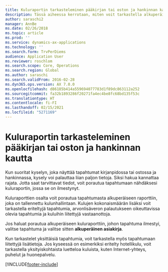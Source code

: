 ```yaml
---
title: Kuluraportin tarkasteleminen pääkirjan tai oston ja hankinnan kautta
description: Tässä aiheessa kerrotaan, miten voit tarkastella alkuperäistä kuluraporttia, johon tapahtuma ilmestyi.
author: saraschi2
manager: AnnBe
ms.date: 02/26/2018
ms.topic: article
ms.prod: ''
ms.service: dynamics-ax-applications
ms.technology: ''
ms.search.form: TrvPerDiems
audience: Application User
ms.reviewer: roschlom
ms.search.scope: Core, Operations
ms.search.region: Global
ms.author: saraschi
ms.search.validFrom: 2016-02-28
ms.dyn365.ops.version: AX 7.0.0
ms.openlocfilehash: d86185b414a559694077783d1f89dc863112a252
ms.sourcegitcommit: fa32b1893286f20271fa4ec4be8fc68bd135f53c
ms.translationtype: HT
ms.contentlocale: fi-FI
ms.lasthandoff: 02/15/2021
ms.locfileid: "5271169"
---
```

# <a name="view-an-expense-report-from-general-ledger-or-procurement-and-sourcing"></a>Kuluraportin tarkasteleminen pääkirjan tai oston ja hankinnan kautta

Kun suoritat kyselyn, joka näyttää tapahtumat kirjanpidossa tai ostossa ja hankinnassa, kysely voi palauttaa liian paljon tietoja. Siksi hakua kannattaa rajata. Jotta saat tarvittavat tiedot, voit porautua tapahtumaan nähdäksesi kuluraportin, jossa se on ilmestynyt.

Kuluraporttien osalta voit porautua tapahtumasta alkuperäiseen raporttiin, joka on tallennettu kulunhallintaan. Kulujen kokonaismäärän lisäksi voit tarkastella eriteltyjä tapahtumia, arvonlisäveron palautukseen oikeuttavissa olevia tapahtumia ja kuluihin liitettyjä vastaanottoja.

Jos haluat porautua alkuperäiseen kuluraporttiin, johon tapahtuma ilmestyi, valitse tapahtuma ja valitse sitten **alkuperäinen asiakirja**.

Kun tarkastelet yksittäisiä tapahtumia, voit tarkastella myös tapahtumaan liitettyjä lisätietoja. Jos kyseessä on esimerkiksi eritelty hotellikulu, voit tarkastella yksityiskohtaista luetteloa kuluista, kuten Internet-yhteys, puhelut ja huonepalvelu.


[!INCLUDE[footer-include](../includes/footer-banner.md)]